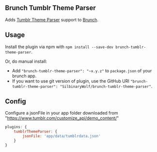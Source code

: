 ## Brunch Tumblr Theme Parser
Adds [Tumblr Theme Parser](https://github.com/carrot/tumblr-theme-parser) support to [Brunch](https://github.com/brunch/brunch).

## Usage
Install the plugin via npm with `npm install --save-dev brunch-tumblr-theme-parser`.

Or, do manual install:

* Add `"brunch-tumblr-theme-parser": "~x.y.z"` to `package.json` of your brunch app.
* If you want to use git version of plugin, use the GitHub URI
`"brunch-tumblr-theme-parser": "SilbinaryWolf/brunch-tumblr-theme-parser"`.

## Config

Configure a jsonFile in your app folder downloaded from "https://www.tumblr.com/customize_api/demo_content/<name of blog>"

```javascript
plugins: {
	tumblrThemeParser: {
		jsonFile: 'app/data/tumblrdata.json'
	}
}
```
